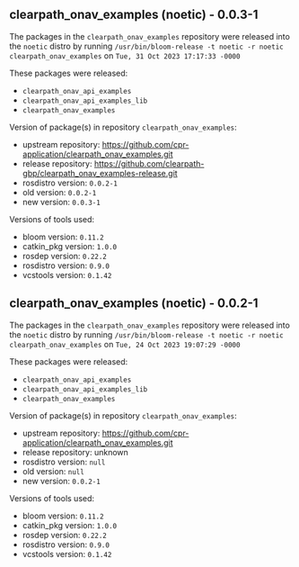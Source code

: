 ## clearpath_onav_examples (noetic) - 0.0.3-1

The packages in the `clearpath_onav_examples` repository were released into the `noetic` distro by running `/usr/bin/bloom-release -t noetic -r noetic clearpath_onav_examples` on `Tue, 31 Oct 2023 17:17:33 -0000`

These packages were released:
- `clearpath_onav_api_examples`
- `clearpath_onav_api_examples_lib`
- `clearpath_onav_examples`

Version of package(s) in repository `clearpath_onav_examples`:

- upstream repository: https://github.com/cpr-application/clearpath_onav_examples.git
- release repository: https://github.com/clearpath-gbp/clearpath_onav_examples-release.git
- rosdistro version: `0.0.2-1`
- old version: `0.0.2-1`
- new version: `0.0.3-1`

Versions of tools used:

- bloom version: `0.11.2`
- catkin_pkg version: `1.0.0`
- rosdep version: `0.22.2`
- rosdistro version: `0.9.0`
- vcstools version: `0.1.42`


## clearpath_onav_examples (noetic) - 0.0.2-1

The packages in the `clearpath_onav_examples` repository were released into the `noetic` distro by running `/usr/bin/bloom-release -t noetic -r noetic clearpath_onav_examples` on `Tue, 24 Oct 2023 19:07:29 -0000`

These packages were released:
- `clearpath_onav_api_examples`
- `clearpath_onav_api_examples_lib`
- `clearpath_onav_examples`

Version of package(s) in repository `clearpath_onav_examples`:

- upstream repository: https://github.com/cpr-application/clearpath_onav_examples.git
- release repository: unknown
- rosdistro version: `null`
- old version: `null`
- new version: `0.0.2-1`

Versions of tools used:

- bloom version: `0.11.2`
- catkin_pkg version: `1.0.0`
- rosdep version: `0.22.2`
- rosdistro version: `0.9.0`
- vcstools version: `0.1.42`


